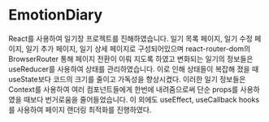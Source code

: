 # EmotionDiary
React를 사용하여 일기장 프로젝트를 진해하였습니다. 일기 목록 페이지, 일기 수정 페이지, 일기 추가 페이지, 일기 상세 페이지로 구성되어있으며 react-router-dom의 BrowserRouter 통해 페이지 전환이 이뤄 지도록 하였고 변화되는 일기의 정보들은 useReducer를 사용하여 상태를 관리하였습니다. 이로 인해 상태들이 복잡해 졌을 때 useState보다 코드의 크기를 줄이고 가독성을 향상시켰다. 이러한 일기 정보들은 Context를 사용하여 여러 컴포넌트들에게 한번에 내려줌으로써 단순 props를 사용하였을 때보다 번거로움을 줄어들었습니다. 이 외에도 useEffect, useCallback hooks를 사용하여 페이지 랜더링 최적화를 진행하였다.
